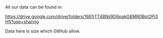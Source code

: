 All our data can be found in:

https://drive.google.com/drive/folders/16EfjTT4BNjj9D6pakG6MR0Bpt2Pj3Hfi?usp=sharing

Data here is size which GitHub allow.


